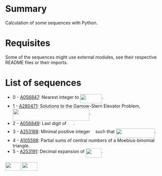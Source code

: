 # Summary
Calculation of some sequences with Python.

# Requisites
Some of the sequences might use external modules, see their respective README files or their imports.

# List of sequences
- 0 - [A056847](https://oeis.org/A056847): Nearest integer to <img src="/tex/788be51dd87ab49a5599f5f6c6f10bdf.svg?invert_in_darkmode&sanitize=true" align=middle width=69.04875614999999pt height=29.424786600000015pt/>.
- 1 - [A280471](https://oeis.org/A280471): Solutions to the Gamow-Stern Elevator Problem, <img src="/tex/92da09ebd11c91c3dad8885851f7a199.svg?invert_in_darkmode&sanitize=true" align=middle width=243.2544081pt height=37.80850590000001pt/>.
- 2 - [A056849](https://oeis.org/A056849): Last digit of <img src="/tex/b4ad89f6e6010b58fee7a0ecfe8b9daf.svg?invert_in_darkmode&sanitize=true" align=middle width=17.99290019999999pt height=21.839370299999988pt/>.
- 3 - [A253188](https://oeis.org/A253188): Minimal positive integer <img src="/tex/63bb9849783d01d91403bc9a5fea12a2.svg?invert_in_darkmode&sanitize=true" align=middle width=9.075367949999992pt height=22.831056599999986pt/> such that <img src="/tex/9941942bee5490cb501b934200cf83ee.svg?invert_in_darkmode&sanitize=true" align=middle width=123.17175089999999pt height=29.190975000000005pt/>.
- 4 - [A105598](https://oeis.org/A105598): Partial sums of central numbers of a Moebius-binomial triangle.
- 5 - [A253191](https://oeis.org/A253191): Decimal expansion of <img src="/tex/3e5aea3dac8ef77a0eb592c5fdebaaba.svg?invert_in_darkmode&sanitize=true" align=middle width=49.612013549999986pt height=29.534320200000014pt/>.

<img src="/tex/13e13beee0d35fba738c53960aff9ccb.svg?invert_in_darkmode&sanitize=true" align=middle width=48.79009904999999pt height=26.76175259999998pt/>
<img src="/tex/bdd5af424673d9dd5d5a4bd679d014ee.svg?invert_in_darkmode&sanitize=true" align=middle width=48.79009904999999pt height=26.76175259999998pt/>
